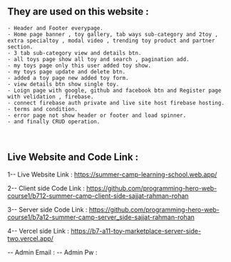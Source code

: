 ## They are used on this website :

    - Header and Footer everypage.
    - Home page banner , toy gallery, tab ways sub-category and 2toy , extra specialtoy , modal video , trending toy product and partner section.
    - 3 tab sub-category view and details btn.
    - all toys page show all toy and search , pagination add.
    - my toys page only this user added toy show.
    - my toys page update and delete btn.
    - added a toy page new added toy form.
    - view details btn show single toy.
    - Loign page with google, github and facebook btn and Register page with velidation , firebase.
    - connect firebase auth private and live site host firebase hosting.
    - terms and condition.
    - error page not show header or footer and load spinner.
    - and finally CRUD operation.

<br/>

## Live Website and Code Link :

1-- Live Website Link : https://summer-camp-learning-school.web.app/

2-- Client side Code Link : https://github.com/programming-hero-web-course1/b712-summer-camp-client-side-sajjat-rahman-rohan

3-- Server side Code Link : https://github.com/programming-hero-web-course1/b7a12-summer-camp-server_side-sajjat-rahman-rohan

4-- Vercel side Link : https://b7-a11-toy-marketplace-server-side-two.vercel.app/

-- Admin Email :
-- Admin Pw :
